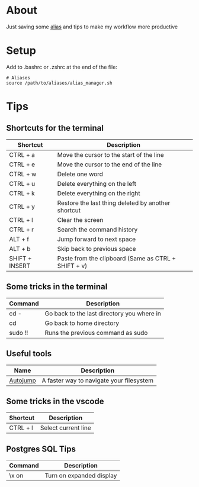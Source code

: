 # About
Just saving some [alias](https://github.com/VSPPedro/aliases/blob/master/aliasmanager.sh) and tips to make my workflow more productive

# Setup

Add to .bashrc or .zshrc at the end of the file:

```
# Aliases
source /path/to/aliases/alias_manager.sh
```

# Tips

## Shortcuts for the terminal
| Shortcut       | Description                                         |
|----------------|-----------------------------------------------------|
| CTRL + a       | Move the cursor to the start of the line            |
| CTRL + e       | Move the cursor to the end of the line              |
| CTRL + w       | Delete one word                                     |
| CTRL + u       | Delete everything on the left                       |
| CTRL + k       | Delete everything on the right                      |
| CTRL + y       | Restore the last thing deleted by another shortcut  |
| CTRL + l       | Clear the screen                                    |
| CTRL + r       | Search the command history                          |
| ALT + f        | Jump forward to next space                          |
| ALT + b        | Skip back to previous space                         |
| SHIFT + INSERT | Paste from the clipboard (Same as CTRL + SHIFT + v) |

## Some tricks in the terminal
| Command | Description                                |
|---------|--------------------------------------------|
| cd -    | Go back to the last directory you where in |
| cd      | Go back to home directory                  |
| sudo !! | Runs the previous command as sudo          |

## Useful tools
| Name                                          | Description                                |
|-----------------------------------------------|--------------------------------------------|
| [Autojump](https://github.com/wting/autojump) | A faster way to navigate your filesystem   |

## Some tricks in the vscode
| Shortcut | Description         |
|----------|---------------------|
| CTRL + l | Select current line |

## Postgres SQL Tips
| Command | Description              |
|---------|--------------------------|
| \x on   | Turn on expanded display |
